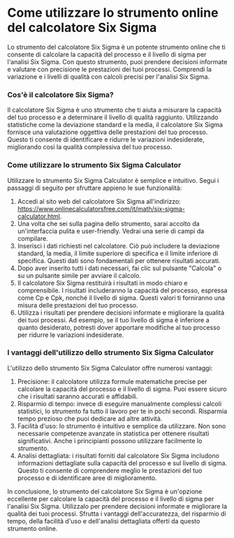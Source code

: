 Come utilizzare lo strumento online del calcolatore Six Sigma
=============================================================

Lo strumento del calcolatore Six Sigma è un potente strumento online che ti consente di calcolare la capacità del processo e il livello di sigma per l'analisi Six Sigma. Con questo strumento, puoi prendere decisioni informate e valutare con precisione le prestazioni dei tuoi processi. Comprendi la variazione e i livelli di qualità con calcoli precisi per l'analisi Six Sigma.

### Cos'è il calcolatore Six Sigma?

Il calcolatore Six Sigma è uno strumento che ti aiuta a misurare la capacità del tuo processo e a determinare il livello di qualità raggiunto. Utilizzando statistiche come la deviazione standard e la media, il calcolatore Six Sigma fornisce una valutazione oggettiva delle prestazioni del tuo processo. Questo ti consente di identificare e ridurre le variazioni indesiderate, migliorando così la qualità complessiva del tuo processo.

### Come utilizzare lo strumento Six Sigma Calculator

Utilizzare lo strumento Six Sigma Calculator è semplice e intuitivo. Segui i passaggi di seguito per sfruttare appieno le sue funzionalità:

1. Accedi al sito web del calcolatore Six Sigma all'indirizzo: <https://www.onlinecalculatorsfree.com/it/math/six-sigma-calculator.html>.
2. Una volta che sei sulla pagina dello strumento, sarai accolto da un'interfaccia pulita e user-friendly. Vedrai una serie di campi da compilare.
3. Inserisci i dati richiesti nel calcolatore. Ciò può includere la deviazione standard, la media, il limite superiore di specifica e il limite inferiore di specifica. Questi dati sono fondamentali per ottenere risultati accurati.
4. Dopo aver inserito tutti i dati necessari, fai clic sul pulsante "Calcola" o su un pulsante simile per avviare il calcolo.
5. Il calcolatore Six Sigma restituirà i risultati in modo chiaro e comprensibile. I risultati includeranno la capacità del processo, espressa come Cp e Cpk, nonché il livello di sigma. Questi valori ti forniranno una misura delle prestazioni del tuo processo.
6. Utilizza i risultati per prendere decisioni informate e migliorare la qualità dei tuoi processi. Ad esempio, se il tuo livello di sigma è inferiore a quanto desiderato, potresti dover apportare modifiche al tuo processo per ridurre le variazioni indesiderate.

### I vantaggi dell'utilizzo dello strumento Six Sigma Calculator

L'utilizzo dello strumento Six Sigma Calculator offre numerosi vantaggi:

1. Precisione: il calcolatore utilizza formule matematiche precise per calcolare la capacità del processo e il livello di sigma. Puoi essere sicuro che i risultati saranno accurati e affidabili.
2. Risparmio di tempo: invece di eseguire manualmente complessi calcoli statistici, lo strumento fa tutto il lavoro per te in pochi secondi. Risparmia tempo prezioso che puoi dedicare ad altre attività.
3. Facilità d'uso: lo strumento è intuitivo e semplice da utilizzare. Non sono necessarie competenze avanzate in statistica per ottenere risultati significativi. Anche i principianti possono utilizzare facilmente lo strumento.
4. Analisi dettagliata: i risultati forniti dal calcolatore Six Sigma includono informazioni dettagliate sulla capacità del processo e sul livello di sigma. Questo ti consente di comprendere meglio le prestazioni del tuo processo e di identificare aree di miglioramento.

In conclusione, lo strumento del calcolatore Six Sigma è un'opzione eccellente per calcolare la capacità del processo e il livello di sigma per l'analisi Six Sigma. Utilizzalo per prendere decisioni informate e migliorare la qualità dei tuoi processi. Sfrutta i vantaggi dell'accuratezza, del risparmio di tempo, della facilità d'uso e dell'analisi dettagliata offerti da questo strumento online.